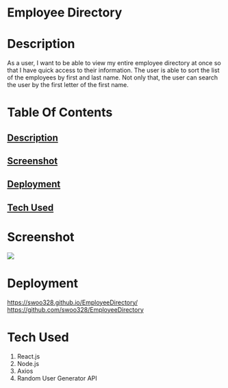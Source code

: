 # Employee Directory

# Description <a name="description"></a>
As a user, I want to be able to view my entire employee directory at once so that I have quick access to their information. The user is able to sort the list of the employees by first and last name. Not only that, the user can search the user by the first letter of the first name.

# Table Of Contents

## [Description](#description)

## [Screenshot](#screenshot)

## [Deployment](#deployment)

## [Tech Used](#tech)

# Screenshot <a name = "screenshot"></a>
![](public/graph.PNG)

# Deployment <a name = "deployment"></a>
https://swoo328.github.io/EmployeeDirectory/
https://github.com/swoo328/EmployeeDirectory

# Tech Used <a name = "Tech"></a>
1. React.js
2. Node.js
3. Axios
4. Random User Generator API
